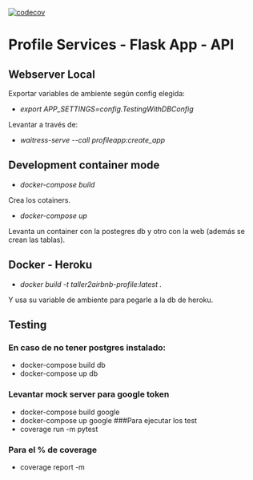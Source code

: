 [![codecov](https://codecov.io/gh/taller2airbnb/profile/branch/main/graph/badge.svg?token=I719YMGKSD)](https://codecov.io/gh/taller2airbnb/profile)


# Profile Services - Flask App - API

## Webserver Local

Exportar variables de ambiente según config elegida:

- *export APP_SETTINGS=config.TestingWithDBConfig*

Levantar a través de:

- *waitress-serve --call profileapp:create_app*

## Development container mode

- *docker-compose build*

Crea los cotainers.

- *docker-compose up*

Levanta un container con la postegres db y otro con la web (además se crean las tablas). 

## Docker - Heroku

- *docker build -t taller2airbnb-profile:latest .*

Y usa su variable de ambiente para pegarle a la db de heroku.

## Testing
### En caso de no tener postgres instalado:
- docker-compose build db
- docker-compose up db
### Levantar mock server para google token
- docker-compose build google
- docker-compose up google
###Para ejecutar los test
- coverage run -m pytest
### Para el % de coverage
- coverage report -m